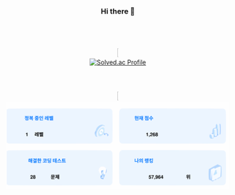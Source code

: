 <div align="center" style="display: flex; flex-direction: column; align-items: center;">
  <h3>Hi there 👋</h3>
  
  #
  
  <div>
    <a href="https://solved.ac/cjm9591/">
      <img src="https://d2gd6pc034wcta.cloudfront.net/images/logo@2x.png" width="13%" height="13%">
    </a>
  </div>
  
  <div>
    <a href="https://solved.ac/cjm9591/">
      <img src="http://mazassumnida.wtf/api/v2/generate_badge?boj=cjm9591" alt="Solved.ac Profile">
    </a>
  </div>

#

  <div>
    <a href="https://programmers.co.kr/">
      <img src="https://vepimg.b8cdn.com/uploads/vjfnew/8560/content/files/1666941370logo-png1666941370.png" width="13%" height="13%">
    </a>
  </div>

  <div>    
    <a href="https://github.com/likerhythm/github-programmers-rank">
      <img src="https://raw.githubusercontent.com/likerhythm/github-programmers-rank/master/lib/result.svg">
    </a>
  </div>
</div>
